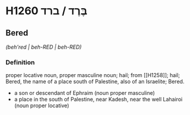 # H1260 בֶּרֶד / ברד

## Bered

_(beh'red | beh-RED | beh-RED)_

### Definition

proper locative noun, proper masculine noun; hail; from [[H1258]]; hail; Bered, the name of a place south of Palestine, also of an Israelite; Bered.

- a son or descendant of Ephraim (noun proper masculine)
- a place in the south of Palestine, near Kadesh, near the well Lahairoi (noun proper locative)
